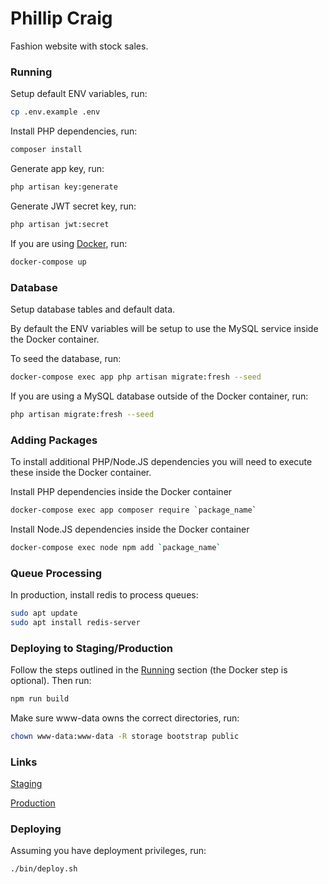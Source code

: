 # Phillip Craig

Fashion website with stock sales.

### Running

Setup default ENV variables, run:

```bash
cp .env.example .env
```

Install PHP dependencies, run:

```bash
composer install
```

Generate app key, run:

```bash
php artisan key:generate
```

Generate JWT secret key, run:

```bash
php artisan jwt:secret
```

If you are using [Docker](https://www.docker.com/get-started), run:

```bash
docker-compose up
```

### Database

Setup database tables and default data.

By default the ENV variables will be setup to use the MySQL service
inside the Docker container.

To seed the database, run:

```bash
docker-compose exec app php artisan migrate:fresh --seed
```

If you are using a MySQL database outside of the Docker container, run:

```bash
php artisan migrate:fresh --seed
```

### Adding Packages

To install additional PHP/Node.JS dependencies you will need to execute
these inside the Docker container.

Install PHP dependencies inside the Docker container

```bash
docker-compose exec app composer require `package_name`
```

Install Node.JS dependencies inside the Docker container

```bash
docker-compose exec node npm add `package_name`
```

### Queue Processing

In production, install redis to process queues:

```bash
sudo apt update
sudo apt install redis-server
```

### Deploying to Staging/Production

Follow the steps outlined in the [Running](#Running) section (the Docker
step is optional). Then run:

```bash
npm run build
```

Make sure www-data owns the correct directories, run:

```bash
chown www-data:www-data -R storage bootstrap public
```

### Links

[Staging](https://staging.phillipcraig.com)

[Production](https://phillipcraig.com)

### Deploying

Assuming you have deployment privileges, run:

```bash
./bin/deploy.sh
```
